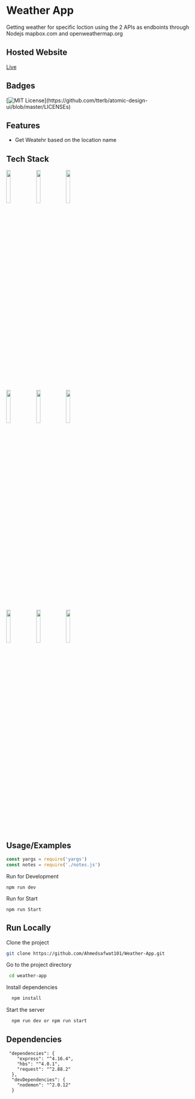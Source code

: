 # Weather App

Getting weather for specific loction using the 2 APIs as endboints through Nodejs  mapbox.com and openweathermap.org

## Hosted Website
<a href="https://asafwat-weather-app.herokuapp.com/">Live</a>
  
## Badges


[![MIT License](https://img.shields.io/apm/l/atomic-design-ui.svg?)](https://github.com/tterb/atomic-design-ui/blob/master/LICENSEs)

  
## Features

- Get Weatehr based on the location name 
  
## Tech Stack
  <code><img width="15%"
                    src="https://www.vectorlogo.zone/logos/w3_html5/w3_html5-ar21.svg"></code>
            <code><img width="15%"
                    src="https://www.vectorlogo.zone/logos/netlifyapp_watercss/netlifyapp_watercss-ar21.svg"></code>
            <code><img width="15%"
                    src="https://www.vectorlogo.zone/logos/javascript/javascript-ar21.svg"></code>
            <br>
            <code><img width="15%"
                    src="https://www.vectorlogo.zone/logos/getbootstrap/getbootstrap-ar21.svg"></code>
            <code><img width="15%"
                    src="https://www.vectorlogo.zone/logos/jquery/jquery-ar21.svg"></code>
            <code><img width="15%"
                    src="https://www.vectorlogo.zone/logos/heroku/heroku-ar21.svg"></code><br>
            <code><img width="15%"
                    src="https://www.vectorlogo.zone/logos/git-scm/git-scm-ar21.svg"></code>
            <code><img width="15%"
                    src="https://www.vectorlogo.zone/logos/npmjs/npmjs-ar21.svg"></code>
            <code><img width="15%"
                    src="https://www.vectorlogo.zone/logos/expressjs/expressjs-ar21.svg"></code>

  
## Usage/Examples

```javascript
const yargs = require('yargs')
const notes = require('./notes.js')
```
Run for Development
```
npm run dev 
```

Run for Start
```
npm run Start 
```

  
## Run Locally

Clone the project

```bash
git clone https://github.com/Ahmedsafwat101/Weather-App.git
```

Go to the project directory

```bash
 cd weather-app
```

Install dependencies

```bash
  npm install
```

Start the server

```bash
  npm run dev or npm run start
```

## Dependencies
```
 "dependencies": {
    "express": "^4.16.4",
    "hbs": "^4.0.1",
    "request": "^2.88.2"
  },
  "devDependencies": {
    "nodemon": "^2.0.12"
  }
```

  
